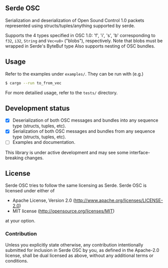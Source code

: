 ## Serde OSC

Serialization and deserialization of Open Sound Control 1.0 packets represented using structs/tuples/anything supported by serde.

Supports the 4 types specified in OSC 1.0: 'f', 'i', 's', 'b' corresponding to `f32`, `i32`, `String` and `Vec<u8>` ("blobs"), respectively.
Note that blobs must be wrapped in Serde's ByteBuf type
Also supports nesting of OSC bundles.


## Usage

Refer to the examples under `examples/`. They can be run with (e.g.)

```sh
$ cargo --run to_from_vec
```

For more detailied usage, refer to the `tests/` directory.


## Development status

 - [x] Deserialization of both OSC messages and bundles into any sequence type (structs, tuples, etc).
 - [x] Serialization of both OSC messages and bundles from any sequence type (structs, tuples, etc).
 - [ ] Examples and documentation.

This library is under active development and may see some interface-breaking changes.


## License

Serde OSC tries to follow the same licensing as Serde. Serde OSC is licensed under either of

   * Apache License, Version 2.0 (http://www.apache.org/licenses/LICENSE-2.0)
   * MIT license (http://opensource.org/licenses/MIT)

at your option.

### Contribution

Unless you explicitly state otherwise, any contribution intentionally submitted
for inclusion in Serde OSC by you, as defined in the Apache-2.0 license, shall be
dual licensed as above, without any additional terms or conditions.

